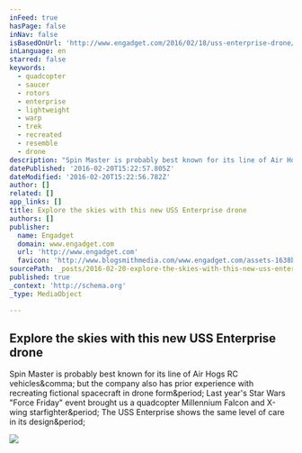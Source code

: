 ```yaml
---
inFeed: true
hasPage: false
inNav: false
isBasedOnUrl: 'http://www.engadget.com/2016/02/18/uss-enterprise-drone/#'
inLanguage: en
starred: false
keywords:
  - quadcopter
  - saucer
  - rotors
  - enterprise
  - lightweight
  - warp
  - trek
  - recreated
  - resemble
  - drone
description: "Spin Master is probably best known for its line of Air Hogs RC vehicles, but the company also has prior experience with recreating fictional spacecraft in drone form. Last year's Star Wars \"Force Friday\" event brought us a quadcopter Millennium Falcon and X-wing starfighter. The USS Enterprise shows the same level of care in its design."
datePublished: '2016-02-20T15:22:57.805Z'
dateModified: '2016-02-20T15:22:56.782Z'
author: []
related: []
app_links: []
title: Explore the skies with this new USS Enterprise drone
authors: []
publisher:
  name: Engadget
  domain: www.engadget.com
  url: 'http://www.engadget.com'
  favicon: 'http://www.blogsmithmedia.com/www.engadget.com/assets-1638b0a8bbe7effa8f85c3ecabb63620/images/favicon-160x160.png'
sourcePath: _posts/2016-02-20-explore-the-skies-with-this-new-uss-enterprise-drone.md
published: true
_context: 'http://schema.org'
_type: MediaObject

---
```

<article style=""><h1>Explore the skies with this new USS Enterprise drone</h1><p>Spin Master is probably best known for its line of Air Hogs RC vehicles&amp;comma; but the company also has prior experience with recreating fictional spacecraft in drone form&amp;period; Last year's Star Wars "Force Friday" event brought us a quadcopter Millennium Falcon and X-wing starfighter&amp;period; The USS Enterprise shows the same level of care in its design&amp;period;</p><img src="http://o.aolcdn.com/dims5/amp:54bbf078f6d775352695fb9885145413077e9964/r:960,504,min/c:960,504,0,0/q:80/?url=http%3A%2Fo.aolcdn.com%2Fhss%2Fstorage%2Fmidas%2F80da022c87956f2aa7f48971e4146c06%2F203417452%2FDSC02491.jpg" /></article>